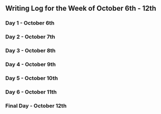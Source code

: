 

## Writing Log for the Week of October 6th - 12th

### Day 1 - October 6th

### Day 2 - October 7th 

### Day 3 - October 8th

### Day 4 - October 9th

### Day 5 - October 10th

### Day 6 - October 11th

### Final Day - October 12th